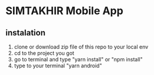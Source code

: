 # SIMTAKHIR Mobile App

## instalation

1. clone or download zip file of this repo to your local env
2. cd to the project you got
3. go to terminal and type "yarn install" or "npm install"
4. type to your terminal "yarn android"
